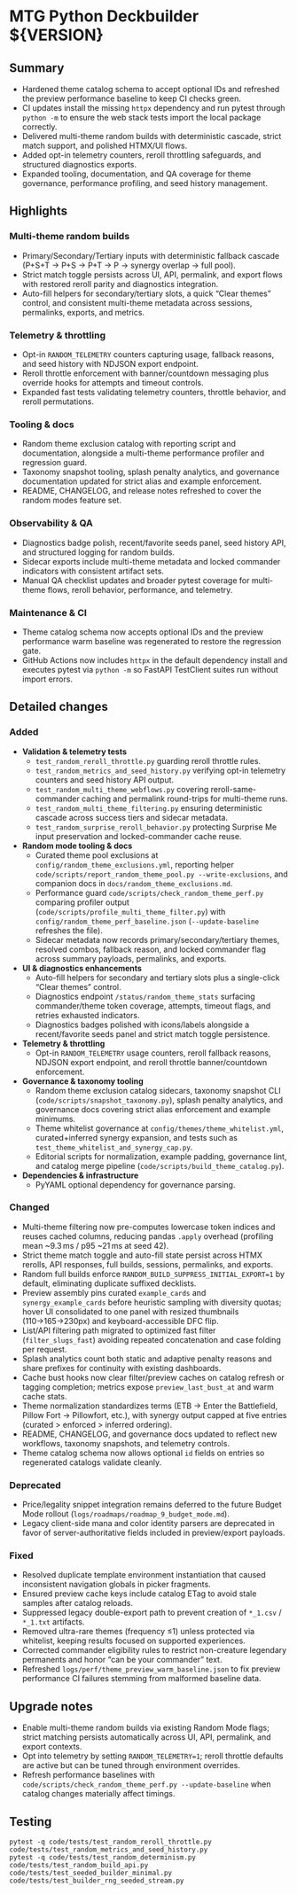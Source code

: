 # MTG Python Deckbuilder ${VERSION}

## Summary
- Hardened theme catalog schema to accept optional IDs and refreshed the preview performance baseline to keep CI checks green.
- CI updates install the missing `httpx` dependency and run pytest through `python -m` to ensure the web stack tests import the local package correctly.
- Delivered multi-theme random builds with deterministic cascade, strict match support, and polished HTMX/UI flows.
- Added opt-in telemetry counters, reroll throttling safeguards, and structured diagnostics exports.
- Expanded tooling, documentation, and QA coverage for theme governance, performance profiling, and seed history management.

## Highlights
### Multi-theme random builds
- Primary/Secondary/Tertiary inputs with deterministic fallback cascade (P+S+T → P+S → P+T → P → synergy overlap → full pool).
- Strict match toggle persists across UI, API, permalink, and export flows with restored reroll parity and diagnostics integration.
- Auto-fill helpers for secondary/tertiary slots, a quick “Clear themes” control, and consistent multi-theme metadata across sessions, permalinks, exports, and metrics.

### Telemetry & throttling
- Opt-in `RANDOM_TELEMETRY` counters capturing usage, fallback reasons, and seed history with NDJSON export endpoint.
- Reroll throttle enforcement with banner/countdown messaging plus override hooks for attempts and timeout controls.
- Expanded fast tests validating telemetry counters, throttle behavior, and reroll permutations.

### Tooling & docs
- Random theme exclusion catalog with reporting script and documentation, alongside a multi-theme performance profiler and regression guard.
- Taxonomy snapshot tooling, splash penalty analytics, and governance documentation updated for strict alias and example enforcement.
- README, CHANGELOG, and release notes refreshed to cover the random modes feature set.

### Observability & QA
- Diagnostics badge polish, recent/favorite seeds panel, seed history API, and structured logging for random builds.
- Sidecar exports include multi-theme metadata and locked commander indicators with consistent artifact sets.
- Manual QA checklist updates and broader pytest coverage for multi-theme flows, reroll behavior, performance, and telemetry.

### Maintenance & CI
- Theme catalog schema now accepts optional IDs and the preview performance warm baseline was regenerated to restore the regression gate.
- GitHub Actions now includes `httpx` in the default dependency install and executes pytest via `python -m` so FastAPI TestClient suites run without import errors.

## Detailed changes
### Added
- **Validation & telemetry tests**
	- `test_random_reroll_throttle.py` guarding reroll throttle rules.
	- `test_random_metrics_and_seed_history.py` verifying opt-in telemetry counters and seed history API output.
	- `test_random_multi_theme_webflows.py` covering reroll-same-commander caching and permalink round-trips for multi-theme runs.
	- `test_random_multi_theme_filtering.py` ensuring deterministic cascade across success tiers and sidecar metadata.
	- `test_random_surprise_reroll_behavior.py` protecting Surprise Me input preservation and locked-commander cache reuse.
- **Random mode tooling & docs**
	- Curated theme pool exclusions at `config/random_theme_exclusions.yml`, reporting helper `code/scripts/report_random_theme_pool.py --write-exclusions`, and companion docs in `docs/random_theme_exclusions.md`.
	- Performance guard `code/scripts/check_random_theme_perf.py` comparing profiler output (`code/scripts/profile_multi_theme_filter.py`) with `config/random_theme_perf_baseline.json` (`--update-baseline` refreshes the file).
	- Sidecar metadata now records primary/secondary/tertiary themes, resolved combos, fallback reason, and locked commander flag across summary payloads, permalinks, and exports.
- **UI & diagnostics enhancements**
	- Auto-fill helpers for secondary and tertiary slots plus a single-click “Clear themes” control.
	- Diagnostics endpoint `/status/random_theme_stats` surfacing commander/theme token coverage, attempts, timeout flags, and retries exhausted indicators.
	- Diagnostics badges polished with icons/labels alongside a recent/favorite seeds panel and strict match toggle persistence.
- **Telemetry & throttling**
	- Opt-in `RANDOM_TELEMETRY` usage counters, reroll fallback reasons, NDJSON export endpoint, and reroll throttle banner/countdown enforcement.
- **Governance & taxonomy tooling**
	- Random theme exclusion catalog sidecars, taxonomy snapshot CLI (`code/scripts/snapshot_taxonomy.py`), splash penalty analytics, and governance docs covering strict alias enforcement and example minimums.
	- Theme whitelist governance at `config/themes/theme_whitelist.yml`, curated+inferred synergy expansion, and tests such as `test_theme_whitelist_and_synergy_cap.py`.
	- Editorial scripts for normalization, example padding, governance lint, and catalog merge pipeline (`code/scripts/build_theme_catalog.py`).
- **Dependencies & infrastructure**
	- PyYAML optional dependency for governance parsing.

### Changed
- Multi-theme filtering now pre-computes lowercase token indices and reuses cached columns, reducing pandas `.apply` overhead (profiling mean ~9.3 ms / p95 ~21 ms at seed 42).
- Strict theme match toggle and auto-fill state persist across HTMX rerolls, API responses, full builds, sessions, permalinks, and exports.
- Random full builds enforce `RANDOM_BUILD_SUPPRESS_INITIAL_EXPORT=1` by default, eliminating duplicate suffixed decklists.
- Preview assembly pins curated `example_cards` and `synergy_example_cards` before heuristic sampling with diversity quotas; hover UI consolidated to one panel with resized thumbnails (110→165→230px) and keyboard-accessible DFC flip.
- List/API filtering path migrated to optimized fast filter (`filter_slugs_fast`) avoiding repeated concatenation and case folding per request.
- Splash analytics count both static and adaptive penalty reasons and share prefixes for continuity with existing dashboards.
- Cache bust hooks now clear filter/preview caches on catalog refresh or tagging completion; metrics expose `preview_last_bust_at` and warm cache stats.
- Theme normalization standardizes terms (ETB → Enter the Battlefield, Pillow Fort → Pillowfort, etc.), with synergy output capped at five entries (curated > enforced > inferred ordering).
- README, CHANGELOG, and governance docs updated to reflect new workflows, taxonomy snapshots, and telemetry controls.
- Theme catalog schema now allows optional `id` fields on entries so regenerated catalogs validate cleanly.

### Deprecated
- Price/legality snippet integration remains deferred to the future Budget Mode rollout (`logs/roadmaps/roadmap_9_budget_mode.md`).
- Legacy client-side mana and color identity parsers are deprecated in favor of server-authoritative fields included in preview/export payloads.

### Fixed
- Resolved duplicate template environment instantiation that caused inconsistent navigation globals in picker fragments.
- Ensured preview cache keys include catalog ETag to avoid stale samples after catalog reloads.
- Suppressed legacy double-export path to prevent creation of `*_1.csv` / `*_1.txt` artifacts.
- Removed ultra-rare themes (frequency ≤1) unless protected via whitelist, keeping results focused on supported experiences.
- Corrected commander eligibility rules to restrict non-creature legendary permanents and honor “can be your commander” text.
- Refreshed `logs/perf/theme_preview_warm_baseline.json` to fix preview performance CI failures stemming from malformed baseline data.

## Upgrade notes
- Enable multi-theme random builds via existing Random Mode flags; strict matching persists automatically across UI, API, permalink, and export contexts.
- Opt into telemetry by setting `RANDOM_TELEMETRY=1`; reroll throttle defaults are active but can be tuned through environment overrides.
- Refresh performance baselines with `code/scripts/check_random_theme_perf.py --update-baseline` when catalog changes materially affect timings.

## Testing
```pwsh
pytest -q code/tests/test_random_reroll_throttle.py code/tests/test_random_metrics_and_seed_history.py
pytest -q code/tests/test_random_determinism.py code/tests/test_random_build_api.py code/tests/test_seeded_builder_minimal.py code/tests/test_builder_rng_seeded_stream.py
```